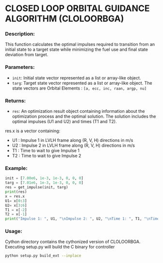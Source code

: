 # CLOSED LOOP ORBITAL GUIDANCE ALGORITHM (CLOLOORBGA)

### Description:
This function calculates the optimal impulses required to transition from an
initial state to a target state while minimizing the fuel use and final state
deviation from target.

### Parameters:
- `init`: Initial state vector represented as a list or array-like object.
- `targ`: Target state vector represented as a list or array-like object.
The state vectors are Orbital Elements : `[a, ecc, inc, raan, argp, nu]`

### Returns:
- `res`: An optimization result object containing information about the
optimization process and the optimal solution. The solution includes the optimal
impulses (U1 and U2) and times (T1 and T2).

res.x is a vector containing:
- U1 : Impulse 1 in LVLH frame along (R, V, H) directions in m/s
- U2 : Impulse 2 in LVLH frame along (R, V, H) directions in m/s
- T1 : Time to wait to give Impulse 1
- T2 : Time to wait to give Impulse 2

### Example:
```python
init = [7.00e6, 1e-3, 1e-3, 0, 0, 0]
targ = [7.01e6, 1e-3, 1e-3, 0, 0, 0]
res = get_impulse(init, targ)
print(res)
x = res.x
U1= x[0:3]
U2= x[3:6]
T1 = x[-2]
T2 = x[-1]
print("Impulse 1: ", U1, "\nImpulse 2: ", U2, "\nTime 1: ", T1, "\nTime 2: ", T2)
```

### Usage:

Cython directory contains the cythonized version of CLOLOORBGA. Executing
setup.py will build the C binary for controller

```bash
python setup.py build_ext --inplace
```
